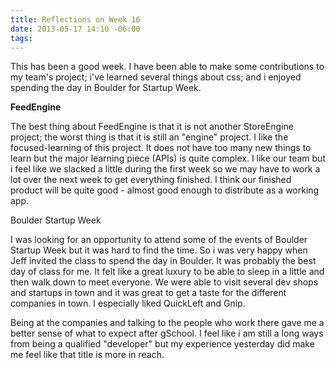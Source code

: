 ```yaml
---
title: Reflections on Week 16
date: 2013-05-17 14:10 -06:00
tags:
---
```


This has been a good week. I have been able to make some contributions to my team's project; i've learned several things about css; and i enjoyed spending the day in Boulder for Startup Week.

<strong>FeedEngine</strong>

The best thing about FeedEngine is that it is not another StoreEngine project; the worst thing is that it is still an "engine" project. I like the focused-learning of this project. It does not have too many new things to learn but the major learning piece (APIs) is quite complex. I like our team but i feel like we slacked a little during the first week so we may have to work a lot over the next week to get everything finished. I think our finished product will be quite good - almost good enough to distribute as a working app.

Boulder Startup Week

I was looking for an opportunity to attend some of the events of Boulder Startup Week but it was hard to find the time. So i was very happy when Jeff invited the class to spend the day in Boulder. It was probably the best day of class for me. It felt like a great luxury to be able to sleep in a little and then walk down to meet everyone. We were able to visit several dev shops and startups in town and it was great to get a taste for the different companies in town. I especially liked QuickLeft and Gnip.

Being at the companies and talking to the people who work there gave me a better sense of what to expect after gSchool. I feel like i am still a long ways from being a qualified "developer" but my experience yesterday did make me feel like that title is more in reach.
